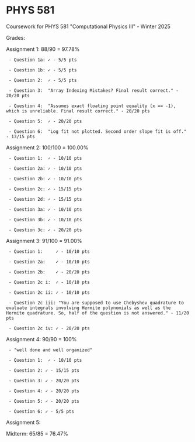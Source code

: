# PHYS 581
Coursework for PHYS 581 "Computational Physics III" - Winter 2025

Grades:

Assignment 1: 88/90 = 97.78%

     - Question 1a: ✓ - 5/5 pts

     - Question 1b: ✓ - 5/5 pts

     - Question 2:  ✓ - 5/5 pts

     - Question 3:  "Array Indexing Mistakes? Final result correct." - 20/20 pts

     - Question 4:  "Assumes exact floating point equality (x == -1), which is unreliable. Final result correct." - 20/20 pts

     - Question 5:  ✓ - 20/20 pts

     - Question 6:  "Log fit not plotted. Second order slope fit is off." - 13/15 pts
     
Assignment 2: 100/100 = 100.00%

     - Question 1:  ✓ - 10/10 pts

     - Question 2a: ✓ - 10/10 pts

     - Question 2b: ✓ - 10/10 pts

     - Question 2c: ✓ - 15/15 pts

     - Question 2d: ✓ - 15/15 pts

     - Question 3a: ✓ - 10/10 pts

     - Question 3b: ✓ - 10/10 pts

     - Question 3c: ✓ - 20/20 pts

Assignment 3: 91/100 = 91.00%

     - Question 1:     ✓ - 10/10 pts

     - Question 2a:    ✓ - 10/10 pts

     - Question 2b:    ✓ - 20/20 pts

     - Question 2c i:  ✓ - 10/10 pts

     - Question 2c ii: ✓ - 10/10 pts

     - Question 2c iii: "You are supposed to use Chebyshev quadrature to evaluate integrals involving Hermite polynomials as well as the Hermite quadrature. So, half of the question is not answered." - 11/20 pts

     - Question 2c iv: ✓ - 20/20 pts

Assignment 4: 90/90 = 100%

     - "well done and well organized"
     
     - Question 1:  ✓ - 10/10 pts

     - Question 2: ✓ - 15/15 pts

     - Question 3: ✓ - 20/20 pts

     - Question 4: ✓ - 20/20 pts

     - Question 5: ✓ - 20/20 pts

     - Question 6: ✓ - 5/5 pts

Assignment 5: 

Midterm: 65/85 = 76.47%


